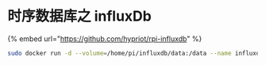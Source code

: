 # 时序数据库之 influxDb

{% embed url="https://github.com/hypriot/rpi-influxdb" %}

```bash
sudo docker run -d --volume=/home/pi/influxdb/data:/data --name influxdb -p 8086:8086 -e ADMIN_USER="root" -e INFLUXDB_INIT_PWD="1234567890" hypriot/rpi-influxdb
```

